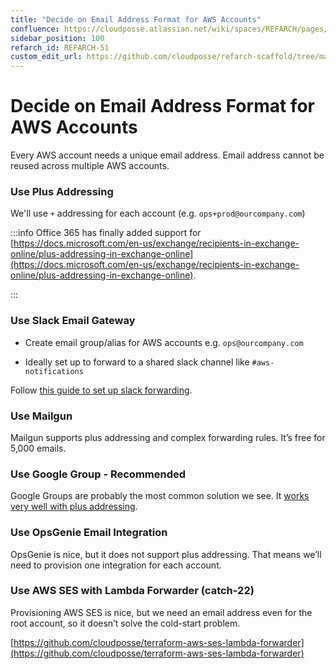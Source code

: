 ```yaml
---
title: "Decide on Email Address Format for AWS Accounts"
confluence: https://cloudposse.atlassian.net/wiki/spaces/REFARCH/pages/1175846958/REFARCH-51+-+Decide+on+Email+Address+Format+for+AWS+Accounts
sidebar_position: 100
refarch_id: REFARCH-51
custom_edit_url: https://github.com/cloudposse/refarch-scaffold/tree/main/docs/docs/fundamentals/design-decisions/cold-start/decide-on-email-address-format-for-aws-accounts.md
---
```


# Decide on Email Address Format for AWS Accounts
Every AWS account needs a unique email address. Email address cannot be reused across multiple AWS accounts.

### Use Plus Addressing

We'll use `+` addressing for each account (e.g. `ops+prod@ourcompany.com`)

:::info
Office 365 has finally added support for [https://docs.microsoft.com/en-us/exchange/recipients-in-exchange-online/plus-addressing-in-exchange-online](https://docs.microsoft.com/en-us/exchange/recipients-in-exchange-online/plus-addressing-in-exchange-online).

:::

### Use Slack Email Gateway

- Create email group/alias for AWS accounts e.g. `ops@ourcompany.com`

- Ideally set up to forward to a shared slack channel like `#aws-notifications`

Follow [this guide to set up slack forwarding](/reference-architecture/setup/cold-start/how-to-set-up-aws-email-notifications/).

### Use Mailgun

Mailgun supports plus addressing and complex forwarding rules. It’s free for 5,000 emails.

### Use Google Group - Recommended

Google Groups are probably the most common solution we see. It [works very well with plus addressing](https://support.google.com/a/users/answer/9308648?hl=en).

### Use OpsGenie Email Integration

OpsGenie is nice, but it does not support plus addressing. That means we’ll need to provision one integration for each account.

### Use AWS SES with Lambda Forwarder (catch-22)

Provisioning AWS SES is nice, but we need an email address even for the root account, so it doesn’t solve the cold-start problem.

[https://github.com/cloudposse/terraform-aws-ses-lambda-forwarder](https://github.com/cloudposse/terraform-aws-ses-lambda-forwarder)


